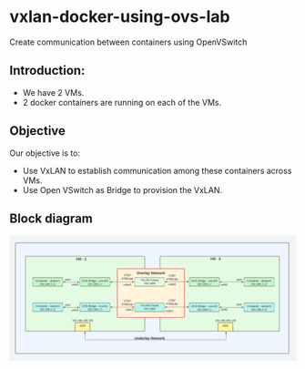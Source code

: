 # vxlan-docker-using-ovs-lab
Create communication between containers using OpenVSwitch 
## Introduction:
- We have 2 VMs. 
- 2 docker containers are running on each of the VMs.
## Objective 
Our objective is to: 
- Use VxLAN to establish communication among these containers across VMs.
- Use Open VSwitch as Bridge to provision the VxLAN.
## Block diagram 
![vxlan-vxlan-ovs-block-diagram](https://github.com/UmmeyHumayra/vxlan-docker-using-ovs-lab/blob/assignment/vxlan-vxlan-ovs.jpeg)
